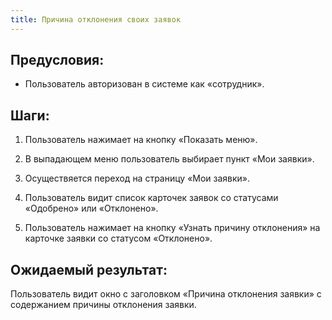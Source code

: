 ```yaml
---
title: Причина отклонения своих заявок 
---
```


## Предусловия:

- Пользователь авторизован в системе как «сотрудник».

## Шаги:

1. Пользователь нажимает на кнопку «Показать меню».

2. В выпадающем меню пользователь выбирает пункт «Мои заявки».

3. Осуществяется переход на страницу «Мои заявки».

4. Пользователь видит список карточек заявок со статусами «Одобрено» или «Отклонено».

5. Пользователь нажимает на кнопку «Узнать причину отклонения» на карточке заявки со статусом «Отклонено».

## Ожидаемый результат:

Пользователь видит окно с заголовком «Причина отклонения заявки» с содержанием причины отклонения заявки.